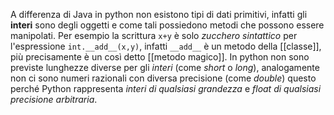 A differenza di Java in python non esistono tipi di dati primitivi, infatti gli __interi__ sono degli oggetti e come tali possiedono metodi che possono essere manipolati.
Per esempio la scrittura `x+y` è solo _zucchero sintattico_ per l'espressione `int.__add__(x,y)`, infatti `__add__` è un metodo della [[classe]], più precisamente è un così detto [[metodo magico]].
In python non sono previste lunghezze diverse per gli _interi_ (come _short_ o _long_), analogamente non ci sono numeri razionali con diversa precisione (come _double_) questo perché Python rappresenta _interi di qualsiasi grandezza_ e _float di qualsiasi precisione arbitraria_.
